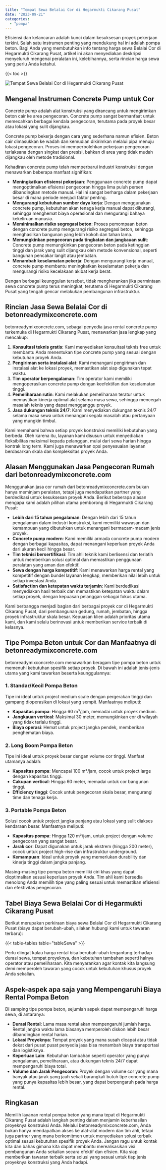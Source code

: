 ```yaml
---
title: "Tempat Sewa Belalai Cor di Hegarmukti Cikarang Pusat"
date: "2023-09-21"
categories: 
  - "pompa"
---
```


Efisiensi dan kelancaran adalah kunci dalam kesuksesan proyek pekerjaan terkini. Salah satu instrumen penting yang mendukung hal ini adalah pompa beton. Bagi Anda yang membutuhkan info tentang harga sewa Belalai Cor di Hegarmukti Cikarang Pusat, artikel ini akan menyediakan deskripsi menyeluruh mengenai peralatan ini, kelebihannya, serta rincian harga sewa yang perlu Anda ketahui.

{{< toc >}}

![Tempat Sewa Belalai Cor di Hegarmukti Cikarang Pusat](https://betoncor8.github.io/pump/concrete-pump%20(5).png)

## Mengenal Instrumen Concrete Pump untuk Cor

Concrete pump adalah alat konstruksi yang dirancang untuk mengirimkan beton cair ke area pengecoran. Concrete pump sangat bermanfaat untuk memecahkan berbagai kendala pengecoran, terutama pada proyek besar atau lokasi yang sulit dijangkau.

Concrete pump bekerja dengan cara yang sederhana namun efisien. Beton cair dimasukkan ke wadah dan kemudian dikirimkan melalui pipa menuju lokasi pengecoran. Proses ini memperbolehkan pekerjaan pengecoran terlaksana dengan singkat dan presisi, bahkan di area yang tidak mudah dijangkau oleh metode tradisional.

Kehadiran concrete pump telah memperbarui industri konstruksi dengan menawarkan beberapa manfaat signifikan:

- **Meningkatkan efisiensi pekerjaan**: Penggunaan concrete pump dapat mengoptimalkan efisiensi pengecoran hingga lima puluh persen dibandingkan metode manual. Hal ini sangat berharga dalam pekerjaan besar di mana periode menjadi faktor penting.
- **Mengurangi kebutuhan sumber daya kerja**: Dengan menggunakan concrete pump, kebutuhan akan tenaga kerja manual dapat dikurangi, sehingga menghemat biaya operasional dan mengurangi bahaya kekeliruan manusia.
- **Meminimalkan risiko segregasi beton**: Proses pemompaan beton dengan concrete pump mengurangi risiko segregasi beton, sehingga menghasilkan bangunan yang lebih kokoh dan tahan lama.
- **Memungkinkan pengecoran pada tingkatan dan jangkauan sulit**: Concrete pump memungkinkan pengecoran beton pada ketinggian tinggi dan jarak yang sulit dijangkau oleh metode konvensional, seperti bangunan pencakar langit atau jembatan.
- **Menambah keselamatan pekerja**: Dengan mengurangi kerja manual, concrete pump membantu meningkatkan keselamatan pekerja dan mengurangi risiko kecelakaan akibat kerja berat.

Dengan berbagai keunggulan tersebut, tidak mengherankan jika permintaan sewa concrete pump terus meningkat, terutama di Hegarmukti Cikarang Pusat yang tengah gencar melakukan pembangunan infrastruktur.

## Rincian Jasa Sewa Belalai Cor di betonreadymixconcrete.com

betonreadymixconcrete.com, sebagai penyedia jasa rental concrete pump terkemuka di Hegarmukti Cikarang Pusat, menawarkan jasa lengkap yang mencakup:

1. **Konsultasi teknis gratis**: Kami menyediakan konsultasi teknis free untuk membantu Anda menentukan tipe concrete pump yang sesuai dengan kebutuhan proyek Anda.
2. **Pengiriman serta instalasi alat**: Kami menangani pengiriman dan instalasi alat ke lokasi proyek, memastikan alat siap digunakan tepat waktu.
3. **Tim operator berpengalaman**: Tim operator kami memiliki mengoperasikan concrete pump dengan keefektifan dan keselamatan tinggi.
4. **Pemeliharaan rutin**: Kami melakukan pemeliharaan teratur untuk memastikan kinerja optimal alat selama masa sewa, sehingga mencegah masalah teknis yang dapat mengganggu proyek.
5. **Jasa dukungan teknis 24/7**: Kami menyediakan dukungan teknis 24/7 selama masa sewa untuk menangani segala masalah atau pertanyaan yang mungkin timbul.

Kami memahami bahwa setiap proyek konstruksi memiliki kebutuhan yang berbeda. Oleh karena itu, layanan kami disusun untuk menyediakan fleksibilitas maksimal kepada pelanggan, mulai dari sewa harian hingga kontrak long term. Kami juga menawarkan opsi penyesuaian layanan berdasarkan skala dan kompleksitas proyek Anda.

## Alasan Menggunakan Jasa Pengecoran Rumah dari betonreadymixconcrete.com

Menggunakan jasa cor rumah dari betonreadymixconcrete.com bukan hanya meminjam peralatan, tetapi juga mendapatkan partner yang berdedikasi untuk kesuksesan proyek Anda. Berikut beberapa alasan mengapa kami adalah pilihan utama pemborong di Hegarmukti Cikarang Pusat:

- **Lebih dari 15 tahun pengalaman**: Dengan lebih dari 15 tahun pengalaman dalam industri konstruksi, kami memiliki wawasan dan kemampuan yang dibutuhkan untuk menangani bermacam-macam jenis proyek.
- **Concrete pump modern**: Kami memiliki armada concrete pump modern dengan berbagai kapasitas, dapat menangani keperluan proyek Anda dari ukuran kecil hingga besar.
- **Tim teknisi bersertifikasi**: Tim ahli teknik kami berlisensi dan terlatih untuk memberikan solusi optimal dan memastikan penggunaan peralatan yang aman dan efektif.
- **Sewa dengan harga kompetitif**: Kami menawarkan harga rental yang kompetitif dengan bundel layanan lengkap, memberikan nilai lebih untuk setiap investasi Anda.
- **Satisfaction dan ketepatan waktu terjamin**: Kami berdedikasi menyediakan hasil terbaik dan memastikan ketepatan waktu dalam setiap proyek, dengan kepuasan pelanggan sebagai fokus utama.

Kami berbangga menjadi bagian dari berbagai proyek cor di Hegarmukti Cikarang Pusat, dari pembangunan gedung, rumah, jembatan, hingga proyek infrastruktur skala besar. Kepuasan klien adalah prioritas utama kami, dan kami selalu berinovasi untuk memberikan service terbaik di kelasnya.

## Tipe Pompa Beton untuk Cor dan Manfaatnya di betonreadymixconcrete.com

betonreadymixconcrete.com menawarkan beragam tipe pompa beton untuk memenuhi kebutuhan spesifik setiap proyek. Di bawah ini adalah jenis-jenis utama yang kami tawarkan beserta keunggulannya:

### 1\. Standar/Kecil Pompa Beton

Tipe ini ideal untuk project medium scale dengan pergerakan tinggi dan gampang dioperasikan di lokasi yang sempit. Manfaatnya meliputi:

- **Kapasitas pompa**: Hingga 60 m³/jam, memadai untuk proyek medium.
- **Jangkauan vertical**: Maksimal 30 meter, memungkinkan cor di wilayah yang tidak terlalu tinggi.
- **Biaya operasi**: Hemat untuk project jangka pendek, memberikan penghematan biaya.

### 2\. Long Boom Pompa Beton

Tipe ini ideal untuk proyek besar dengan volume cor tinggi. Manfaat utamanya adalah:

- **Kapasitas pompa**: Mencapai 100 m³/jam, cocok untuk project large dengan kapasitas tinggi.
- **Cakupan vertical**: Hingga 60 meter, memadai untuk cor bangunan tinggi.
- **Efficiency tinggi**: Cocok untuk pengecoran skala besar, mengurangi time dan tenaga kerja.

### 3\. Portable Pompa Beton

Solusi cocok untuk project jangka panjang atau lokasi yang sulit diakses kendaraan besar. Manfaatnya meliputi:

- **Kapasitas pompa**: Hingga 120 m³/jam, untuk project dengan volume pengecoran yang sangat besar.
- **Jarak cor**: Dapat digunakan untuk jarak ekstrem (hingga 200 meter), cocok untuk project high-rise dan infrastruktur underground.
- **Kemampuan**: Ideal untuk proyek yang memerlukan durability dan kinerja tinggi dalam jangka panjang.

Masing-masing tipe pompa beton memiliki ciri khas yang dapat dioptimalkan sesuai keperluan proyek Anda. Tim ahli kami bersedia menolong Anda memilih tipe yang paling sesuai untuk memastikan efisiensi dan efektivitas pengecoran.

## Tabel Biaya Sewa Belalai Cor di Hegarmukti Cikarang Pusat

Berikut merupakan perkiraan biaya sewa Belalai Cor di Hegarmukti Cikarang Pusat (biaya dapat berubah-ubah, silakan hubungi kami untuk tawaran terbaru):

{{< table-tables table="tableSewa" >}}

Perlu diingat kalau harga rental bisa berubah-ubah tergantung terhadap durasi sewa, tempat proyeknya, dan kebutuhan tambahan seperti halnya operator atau pemeliharaan. Kita menyarankan agar kontak kita langsung demi memperoleh tawaran yang cocok untuk kebutuhan khusus proyek Anda sekalian.

## Aspek-aspek apa saja yang Mempengaruhi Biaya Rental Pompa Beton

Di samping tipe pompa beton, sejumlah aspek dapat mempengaruhi harga sewa, di antaranya:

- **Durasi Rental**: Lama masa rental akan mempengaruhi jumlah harga. Rental jangka waktu lama biasanya memperoleh diskon lebih besar dibandingkan rental harian.
- **Lokasi Proyeknya**: Tempat proyek yang mana susah dicapai atau tidak dekat dari pusat pusat penyedia jasa bisa menambah biaya transportasi dan logistiknya.
- **Keperluan Lain**: Kebutuhan tambahan seperti operator yang punya pengalaman, pemeliharaan, atau dukungan teknis 24/7 dapat mempengaruhi biaya total.
- **Volume dan Jarak Pengecoran**: Proyek dengan volume cor yang mana banyak atau jarak yang jauh sekali barangkali butuh tipe concrete pump yang punya kapasitas lebih besar, yang dapat berpengaruh pada harga rental.

## Ringkasan

Memilih layanan rental pompa beton yang mana tepat di Hegarmukti Cikarang Pusat adalah langkah penting dalam menjamin keberhasilan proyeknya konstruksi Anda. Melalui betonreadymixconcrete.com, Anda bukan hanya mendapatkan akses ke alat-alat modern dan tim ahli, tetapi juga partner yang mana berkomitmen untuk menyediakan solusi terbaik optimal sesuai kebutuhan spesifik proyek Anda. Jangan ragu untuk kontak kita dan bahas gimana kita dapat membantu merealisasikan visi pembangunan Anda sekalian secara efektif dan efisien. Kita siap memberikan tawaran terbaik serta solusi yang sesuai untuk tiap jenis proyeknya konstruksi yang Anda hadapi.
